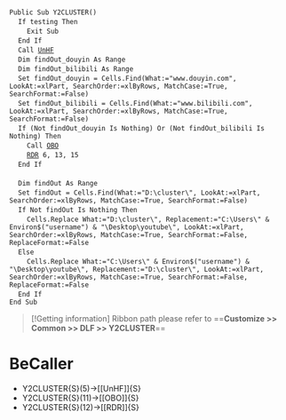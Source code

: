 &nbsp;  &nbsp;  &nbsp;  &nbsp;  
`Public Sub Y2CLUSTER()`  
&nbsp;&nbsp;&nbsp;&nbsp;`If testing Then`  
&nbsp;&nbsp;&nbsp;&nbsp;&nbsp;&nbsp;&nbsp;&nbsp;`Exit Sub`  
&nbsp;&nbsp;&nbsp;&nbsp;`End If`  
&nbsp;&nbsp;&nbsp;&nbsp;`Call `[`UnHF`](UnHF)  
&nbsp;&nbsp;&nbsp;&nbsp;`Dim findOut_douyin As Range`  
&nbsp;&nbsp;&nbsp;&nbsp;`Dim findOut_bilibili As Range`  
&nbsp;&nbsp;&nbsp;&nbsp;`Set findOut_douyin = Cells.Find(What:="www.douyin.com", LookAt:=xlPart, SearchOrder:=xlByRows, MatchCase:=True, SearchFormat:=False)`  
&nbsp;&nbsp;&nbsp;&nbsp;`Set findOut_bilibili = Cells.Find(What:="www.bilibili.com", LookAt:=xlPart, SearchOrder:=xlByRows, MatchCase:=True, SearchFormat:=False)`  
&nbsp;&nbsp;&nbsp;&nbsp;`If (Not findOut_douyin Is Nothing) Or (Not findOut_bilibili Is Nothing) Then`  
&nbsp;&nbsp;&nbsp;&nbsp;&nbsp;&nbsp;&nbsp;&nbsp;`Call `[`OBO`](OBO)  
&nbsp;&nbsp;&nbsp;&nbsp;&nbsp;&nbsp;&nbsp;&nbsp;[`RDR`](RDR)` 6, 13, 15`  
&nbsp;&nbsp;&nbsp;&nbsp;`End If`  
&nbsp;  &nbsp;  &nbsp;  &nbsp;  
&nbsp;&nbsp;&nbsp;&nbsp;`Dim findOut As Range`  
&nbsp;&nbsp;&nbsp;&nbsp;`Set findOut = Cells.Find(What:="D:\cluster\", LookAt:=xlPart, SearchOrder:=xlByRows, MatchCase:=True, SearchFormat:=False)`  
&nbsp;&nbsp;&nbsp;&nbsp;`If Not findOut Is Nothing Then`  
&nbsp;&nbsp;&nbsp;&nbsp;&nbsp;&nbsp;&nbsp;&nbsp;`Cells.Replace What:="D:\cluster\", Replacement:="C:\Users\" & Environ$("username") & "\Desktop\youtube\", LookAt:=xlPart, SearchOrder:=xlByRows, MatchCase:=True, SearchFormat:=False, ReplaceFormat:=False`  
&nbsp;&nbsp;&nbsp;&nbsp;`Else`  
&nbsp;&nbsp;&nbsp;&nbsp;&nbsp;&nbsp;&nbsp;&nbsp;`Cells.Replace What:="C:\Users\" & Environ$("username") & "\Desktop\youtube\", Replacement:="D:\cluster\", LookAt:=xlPart, SearchOrder:=xlByRows, MatchCase:=True, SearchFormat:=False, ReplaceFormat:=False`  
&nbsp;&nbsp;&nbsp;&nbsp;`End If`  
`End Sub`  


> [!Getting information]
> Ribbon path please refer to ==**Customize >> Common >> DLF >> Y2CLUSTER**==


# BeCaller
- Y2CLUSTER{S}(5)->[[UnHF]]{S}
- Y2CLUSTER{S}(11)->[[OBO]]{S}
- Y2CLUSTER{S}(12)->[[RDR]]{S}


